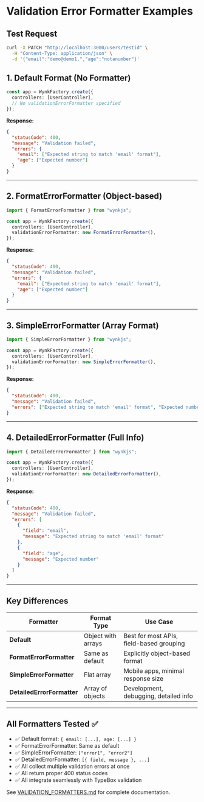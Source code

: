 # Validation Error Formatter Examples

## Test Request

```bash
curl -X PATCH "http://localhost:3000/users/testid" \
  -H "Content-Type: application/json" \
  -d '{"email":"demo@demo1.","age":"notanumber"}'
```

## 1. Default Format (No Formatter)

```typescript
const app = WynkFactory.create({
  controllers: [UserController],
  // No validationErrorFormatter specified
});
```

**Response:**

```json
{
  "statusCode": 400,
  "message": "Validation failed",
  "errors": {
    "email": ["Expected string to match 'email' format"],
    "age": ["Expected number"]
  }
}
```

---

## 2. FormatErrorFormatter (Object-based)

```typescript
import { FormatErrorFormatter } from "wynkjs";

const app = WynkFactory.create({
  controllers: [UserController],
  validationErrorFormatter: new FormatErrorFormatter(),
});
```

**Response:**

```json
{
  "statusCode": 400,
  "message": "Validation failed",
  "errors": {
    "email": ["Expected string to match 'email' format"],
    "age": ["Expected number"]
  }
}
```

---

## 3. SimpleErrorFormatter (Array Format)

```typescript
import { SimpleErrorFormatter } from "wynkjs";

const app = WynkFactory.create({
  controllers: [UserController],
  validationErrorFormatter: new SimpleErrorFormatter(),
});
```

**Response:**

```json
{
  "statusCode": 400,
  "message": "Validation failed",
  "errors": ["Expected string to match 'email' format", "Expected number"]
}
```

---

## 4. DetailedErrorFormatter (Full Info)

```typescript
import { DetailedErrorFormatter } from "wynkjs";

const app = WynkFactory.create({
  controllers: [UserController],
  validationErrorFormatter: new DetailedErrorFormatter(),
});
```

**Response:**

```json
{
  "statusCode": 400,
  "message": "Validation failed",
  "errors": [
    {
      "field": "email",
      "message": "Expected string to match 'email' format"
    },
    {
      "field": "age",
      "message": "Expected number"
    }
  ]
}
```

---

## Key Differences

| Formatter                  | Format Type        | Use Case                                 |
| -------------------------- | ------------------ | ---------------------------------------- |
| **Default**                | Object with arrays | Best for most APIs, field-based grouping |
| **FormatErrorFormatter**   | Same as default    | Explicitly object-based format           |
| **SimpleErrorFormatter**   | Flat array         | Mobile apps, minimal response size       |
| **DetailedErrorFormatter** | Array of objects   | Development, debugging, detailed info    |

---

## All Formatters Tested ✅

- ✅ Default format: `{ email: [...], age: [...] }`
- ✅ FormatErrorFormatter: Same as default
- ✅ SimpleErrorFormatter: `["error1", "error2"]`
- ✅ DetailedErrorFormatter: `[{ field, message }, ...]`
- ✅ All collect multiple validation errors at once
- ✅ All return proper 400 status codes
- ✅ All integrate seamlessly with TypeBox validation

See [VALIDATION_FORMATTERS.md](./VALIDATION_FORMATTERS.md) for complete documentation.
